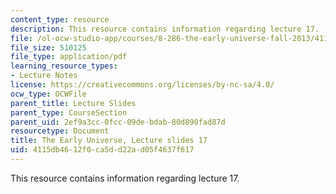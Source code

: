 ```yaml
---
content_type: resource
description: This resource contains information regarding lecture 17.
file: /ol-ocw-studio-app/courses/8-286-the-early-universe-fall-2013/4115db4612f0ca5dd22ad05f4637f617_MIT8_286F13_lec17.pdf
file_size: 510125
file_type: application/pdf
learning_resource_types:
- Lecture Notes
license: https://creativecommons.org/licenses/by-nc-sa/4.0/
ocw_type: OCWFile
parent_title: Lecture Slides
parent_type: CourseSection
parent_uid: 2ef9a3cc-0fcc-09de-bdab-80d890fad87d
resourcetype: Document
title: The Early Universe, Lecture slides 17
uid: 4115db46-12f0-ca5d-d22a-d05f4637f617
---
```

This resource contains information regarding lecture 17.